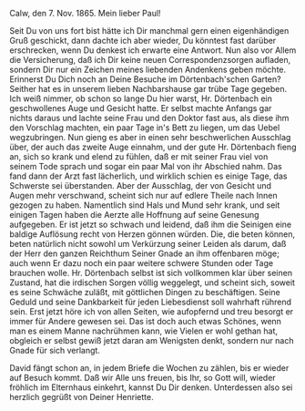  Calw, den 7. Nov. 1865.
Mein lieber Paul!

Seit Du von uns fort bist hätte ich Dir manchmal gern einen eigenhändigen Gruß geschickt, dann dachte ich aber wieder, Du könntest fast darüber erschrecken, wenn Du denkest ich erwarte eine Antwort. Nun also vor Allem die Versicherung, daß ich Dir keine neuen Correspondenzsorgen aufladen, sondern Dir nur ein Zeichen meines liebenden Andenkens geben möchte. 
Erinnerst Du Dich noch an Deine Besuche im Dörtenbach'schen Garten? Seither hat es in unserem lieben Nachbarshause gar trübe Tage gegeben. Ich weiß nimmer, ob schon so lange Du hier warst, Hr. Dörtenbach ein geschwollenes Auge und Gesicht hatte. Er selbst machte Anfangs gar nichts daraus und lachte seine Frau und den Doktor fast aus, als diese ihm den Vorschlag machten, ein paar Tage in's Bett zu liegen, um das Uebel wegzubringen. Nun gieng es aber in einen sehr beschwerlichen Ausschlag über, der auch das zweite Auge einnahm, und der gute Hr. Dörtenbach fieng an, sich so krank und elend zu fühlen, daß er mit seiner Frau viel von seinem Tode sprach und sogar ein paar Mal von ihr Abschied nahm. Das fand dann der Arzt fast lächerlich, und wirklich schien es einige Tage, das Schwerste sei überstanden. Aber der Ausschlag, der von Gesicht und Augen mehr verschwand, scheint sich nur auf edlere Theile nach Innen gezogen zu haben. Namentlich sind Hals und Mund sehr krank, und seit einigen Tagen haben die Aerzte alle Hoffnung auf seine Genesung aufgegeben. Er ist jetzt so schwach und leidend, daß ihm die Seinigen eine baldige Auflösung recht von Herzen gönnen würden. Die, die beten können, beten natürlich nicht sowohl um Verkürzung seiner Leiden als darum, daß der Herr den ganzen Reichthum Seiner Gnade an ihm offenbaren möge; auch wenn Er dazu noch ein paar weitere schwere Stunden oder Tage brauchen wolle. Hr. Dörtenbach selbst ist sich vollkommen klar über seinen Zustand, hat die irdischen Sorgen völlig weggelegt, und scheint sich, soweit es seine Schwäche zuläßt, mit göttlichen Dingen zu beschäftigen. Seine Geduld und seine Dankbarkeit für jeden Liebesdienst soll wahrhaft rührend sein. Erst jetzt höre ich von allen Seiten, wie aufopfernd und treu besorgt er immer für Andere gewesen sei. Das ist doch auch etwas Schönes, wenn man es einem Manne nachrühmen kann, wie Vielen er wohl gethan hat, obgleich er selbst gewiß jetzt daran am Wenigsten denkt, sondern nur nach Gnade für sich verlangt.

David fängt schon an, in jedem Briefe die Wochen zu zählen, bis er wieder auf Besuch kommt. Daß wir Alle uns freuen, bis Ihr, so Gott will, wieder fröhlich im Elternhaus einkehrt, kannst Du Dir denken. Unterdessen also sei herzlich gegrüßt von
 Deiner
 Henriette.
